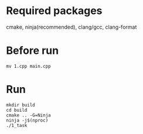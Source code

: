 # Required packages
cmake, ninja(recommended), clang/gcc, clang-format

# Before run
```
mv 1.cpp main.cpp
````

# Run
```
mkdir build
cd build
cmake .. -G=Ninja
ninja -j$(nproc)
./1_task
```
